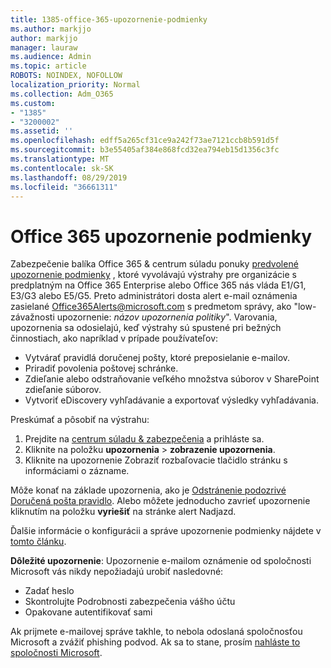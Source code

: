 ```yaml
---
title: 1385-office-365-upozornenie-podmienky
ms.author: markjjo
author: markjjo
manager: lauraw
ms.audience: Admin
ms.topic: article
ROBOTS: NOINDEX, NOFOLLOW
localization_priority: Normal
ms.collection: Adm_O365
ms.custom:
- "1385"
- "3200002"
ms.assetid: ''
ms.openlocfilehash: edff5a265cf31ce9a242f73ae7121ccb8b591d5f
ms.sourcegitcommit: b3e55405af384e868fcd32ea794eb15d1356c3fc
ms.translationtype: MT
ms.contentlocale: sk-SK
ms.lasthandoff: 08/29/2019
ms.locfileid: "36661311"
---
```

# <a name="office-365-alert-policies"></a>Office 365 upozornenie podmienky

Zabezpečenie balíka Office 365 & centrum súladu ponuky [predvolené upozornenie podmienky](https://docs.microsoft.com/office365/securitycompliance/alert-policies#default-alert-policies) , ktoré vyvolávajú výstrahy pre organizácie s predplatným na Office 365 Enterprise alebo Office 365 nás vláda E1/G1, E3/G3 alebo E5/G5. Preto administrátori dosta alert e-mail oznámenia zasielané Office365Alerts@microsoft.com s predmetom správy, ako "low-závažnosti upozornenie: *názov upozornenia politiky*". Varovania, upozornenia sa odosielajú, keď výstrahy sú spustené pri bežných činnostiach, ako napríklad v prípade používateľov:

- Vytvárať pravidlá doručenej pošty, ktoré preposielanie e-mailov.
- Priradiť povolenia poštovej schránke.
- Zdieľanie alebo odstraňovanie veľkého množstva súborov v SharePoint zdieľanie súborov.
- Vytvoriť eDiscovery vyhľadávanie a exportovať výsledky vyhľadávania.

Preskúmať a pôsobiť na výstrahu:

1. Prejdite na [centrum súladu & zabezpečenia](https://protection.office.com) a prihláste sa.
2. Kliknite na položku **upozornenia** > **zobrazenie upozornenia**.
3. Kliknite na upozornenie Zobraziť rozbaľovacie tlačidlo stránku s informáciami o zázname.

Môže konať na základe upozornenia, ako je [Odstránenie podozrivé Doručená pošta pravidlo](https://docs.microsoft.com/office365/securitycompliance/responding-to-a-compromised-email-account). Alebo môžete jednoducho zavrieť upozornenie kliknutím na položku **vyriešiť** na stránke alert Nadjazd.

Ďalšie informácie o konfigurácii a správe upozornenie podmienky nájdete v [tomto článku](https://docs.microsoft.com/office365/securitycompliance/alert-policies).

**Dôležité upozornenie**: Upozornenie e-mailom oznámenie od spoločnosti Microsoft vás nikdy nepožiadajú urobiť nasledovné:

- Zadať heslo
- Skontrolujte Podrobnosti zabezpečenia vášho účtu
- Opakovane autentifikovať sami

Ak prijmete e-mailovej správe takhle, to nebola odoslaná spoločnosťou Microsoft a zvážiť phishing podvod. Ak sa to stane, prosím [nahláste to spoločnosti Microsoft](https://docs.microsoft.com/office365/SecurityCompliance/report-junk-email-and-phishing-scams-in-outlook-on-the-web-eop).
